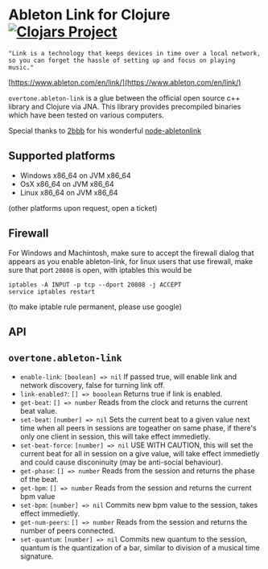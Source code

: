 # Ableton Link for Clojure [![Clojars Project](https://img.shields.io/clojars/v/overtone/ableton-link.svg)](https://clojars.org/overtone/ableton-link)
```
"Link is a technology that keeps devices in time over a local network, so you can forget the hassle of setting up and focus on playing music."
```
[https://www.ableton.com/en/link/](https://www.ableton.com/en/link/)

`overtone.ableton-link` is a glue between the official open source c++ library and Clojure via JNA.
This library provides precompiled binaries which have been tested on various computers.

Special thanks to [2bbb](https://github.com/2bbb) for his wonderful [node-abletonlink](https://github.com/2bbb/node-abletonlink)

## Supported platforms
* Windows x86_64 on JVM x86_64
* OsX     x86_64 on JVM x86_64
* Linux   x86_64 on JVM x86_64

(other platforms upon request, open a ticket)

## Firewall
For Windows and Machintosh, make sure to accept the firewall dialog that appears as you enable ableton-link,
for linux users that use firewall, make sure that port `20808` is open, with iptables this would be
```
iptables -A INPUT -p tcp --dport 20808 -j ACCEPT
service iptables restart
```
(to make iptable rule permanent, please use google)


## API
## `overtone.ableton-link`
* `enable-link`: `[boolean] => nil`
If passed true, will enable link and network discovery, false for turning link off.
* `link-enabled?`: `[] => booolean`
Returns true if link is enabled.
* `get-beat`: `[] => number`
Reads from the clock and returns the current beat value.
* `set-beat`: `[number] => nil`
Sets the current beat to a given value next time when all peers in sessions are togeather on same phase,
if there's only one client in session, this will take effect immedietly.
* `set-beat-force`: `[number] => nil`
USE WITH CAUTION, this will set the current beat for all in session on a give value, will take
effect immedietly and could cause disconinuity (may be anti-social behaviour).
* `get-phase`: `[] => number`
Reads from the session and returns the phase of the beat.
* `get-bpm`: `[] => number`
Reads from the session and returns the current bpm value
* `set-bpm`: `[number] => nil`
Commits new bpm value to the session, takes effect immedietly.
* `get-num-peers`: `[] => number`
Reads from the session and returns the number of peers connected.
* `set-quantum`: `[number] => nil`
Commits new quantum to the session, quantum is the quantization of a bar,
similar to division of a musical time signature.
